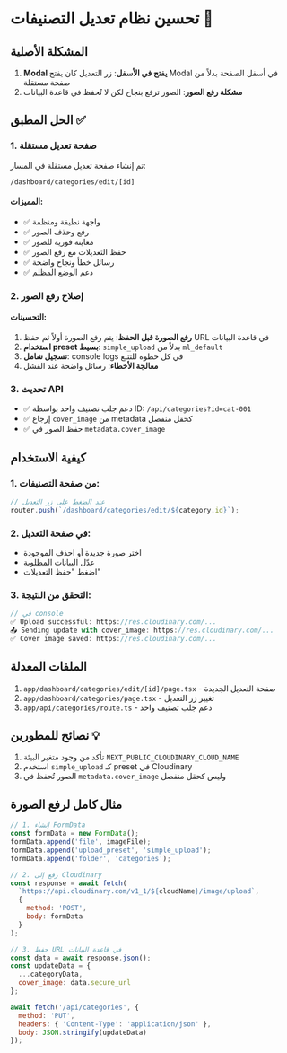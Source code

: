 # تحسين نظام تعديل التصنيفات 📝

## المشكلة الأصلية
1. **Modal يفتح في الأسفل**: زر التعديل كان يفتح Modal في أسفل الصفحة بدلاً من صفحة مستقلة
2. **مشكلة رفع الصور**: الصور ترفع بنجاح لكن لا تُحفظ في قاعدة البيانات

## الحل المطبق ✅

### 1. صفحة تعديل مستقلة
تم إنشاء صفحة تعديل مستقلة في المسار:
```
/dashboard/categories/edit/[id]
```

#### المميزات:
- ✅ واجهة نظيفة ومنظمة
- ✅ رفع وحذف الصور
- ✅ معاينة فورية للصور
- ✅ حفظ التعديلات مع رفع الصور
- ✅ رسائل خطأ ونجاح واضحة
- ✅ دعم الوضع المظلم

### 2. إصلاح رفع الصور

#### التحسينات:
1. **رفع الصورة قبل الحفظ**: يتم رفع الصورة أولاً ثم حفظ URL في قاعدة البيانات
2. **استخدام preset بسيط**: `simple_upload` بدلاً من `ml_default`
3. **تسجيل شامل**: console logs في كل خطوة للتتبع
4. **معالجة الأخطاء**: رسائل واضحة عند الفشل

### 3. تحديث API
- ✅ دعم جلب تصنيف واحد بواسطة ID: `/api/categories?id=cat-001`
- ✅ إرجاع `cover_image` من metadata كحقل منفصل
- ✅ حفظ الصور في `metadata.cover_image`

## كيفية الاستخدام

### 1. من صفحة التصنيفات:
```javascript
// عند الضغط على زر التعديل
router.push(`/dashboard/categories/edit/${category.id}`);
```

### 2. في صفحة التعديل:
- اختر صورة جديدة أو احذف الموجودة
- عدّل البيانات المطلوبة
- اضغط "حفظ التعديلات"

### 3. التحقق من النتيجة:
```javascript
// في console
✅ Upload successful: https://res.cloudinary.com/...
📤 Sending update with cover_image: https://res.cloudinary.com/...
✅ Cover image saved: https://res.cloudinary.com/...
```

## الملفات المعدلة
1. `app/dashboard/categories/edit/[id]/page.tsx` - صفحة التعديل الجديدة
2. `app/dashboard/categories/page.tsx` - تغيير زر التعديل
3. `app/api/categories/route.ts` - دعم جلب تصنيف واحد

## نصائح للمطورين 💡
1. تأكد من وجود متغير البيئة `NEXT_PUBLIC_CLOUDINARY_CLOUD_NAME`
2. استخدم `simple_upload` كـ preset في Cloudinary
3. الصور تُحفظ في `metadata.cover_image` وليس كحقل منفصل

## مثال كامل لرفع الصورة
```javascript
// 1. إنشاء FormData
const formData = new FormData();
formData.append('file', imageFile);
formData.append('upload_preset', 'simple_upload');
formData.append('folder', 'categories');

// 2. رفع إلى Cloudinary
const response = await fetch(
  `https://api.cloudinary.com/v1_1/${cloudName}/image/upload`,
  {
    method: 'POST',
    body: formData
  }
);

// 3. حفظ URL في قاعدة البيانات
const data = await response.json();
const updateData = {
  ...categoryData,
  cover_image: data.secure_url
};

await fetch('/api/categories', {
  method: 'PUT',
  headers: { 'Content-Type': 'application/json' },
  body: JSON.stringify(updateData)
});
``` 